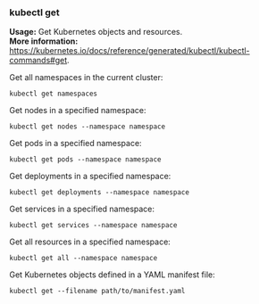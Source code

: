 ### kubectl get

**Usage:** Get Kubernetes objects and resources. <br />
**More information:** https://kubernetes.io/docs/reference/generated/kubectl/kubectl-commands#get. <br />

Get all namespaces in the current cluster:

```
kubectl get namespaces
```

Get nodes in a specified namespace:

```
kubectl get nodes --namespace namespace
```

Get pods in a specified namespace:

```
kubectl get pods --namespace namespace
```

Get deployments in a specified namespace:

```
kubectl get deployments --namespace namespace
```

Get services in a specified namespace:

```
kubectl get services --namespace namespace
```

Get all resources in a specified namespace:

```
kubectl get all --namespace namespace
```

Get Kubernetes objects defined in a YAML manifest file:

```
kubectl get --filename path/to/manifest.yaml
```
